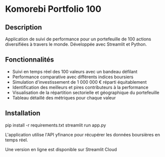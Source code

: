 # Komorebi Portfolio 100

## Description
Application de suivi de performance pour un portefeuille de 100 actions diversifiées à travers le monde. Développée avec Streamlit et Python.

## Fonctionnalités
- Suivi en temps réel des 100 valeurs avec un bandeau défilant
- Performance comparative avec différents indices boursiers
- Simulation d'investissement de 1 000 000 € réparti équitablement
- Identification des meilleurs et pires contributeurs à la performance
- Visualisation de la répartition sectorielle et géographique du portefeuille
- Tableau détaillé des métriques pour chaque valeur

## Installation
pip install -r requirements.txt
streamlit run app.py

L'application utilise l'API yfinance pour récupérer les données boursières en temps réel.

Une version en ligne est disponible sur Streamlit Cloud